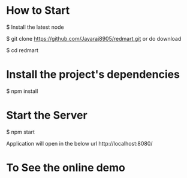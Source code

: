 
# How to Start

$ Install the latest node

$ git clone https://github.com/Jayaraj8905/redmart.git or do download

$ cd redmart

# Install the project's dependencies
$ npm install

# Start the Server
$ npm start

Application will open in the below url
http://localhost:8080/

# To See the online demo
